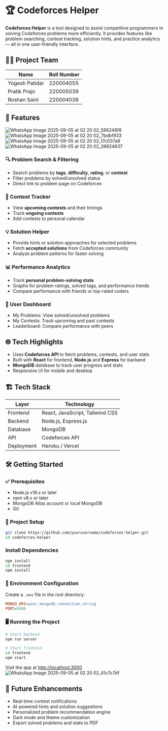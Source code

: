 # 🏆 Codeforces Helper

**Codeforces Helper** is a tool designed to assist competitive programmers in solving Codeforces problems more efficiently. It provides features like problem searching, contest tracking, solution hints, and practice analytics — all in one user-friendly interface.

## 👨‍💻 Project Team

| Name           | Roll Number |
| -------------- | ----------- |
| Yogesh Patidar | 220004055   |
| Pratik Prajn   | 220005039   |
| Roshan Saini   | 220004038   |

## 🚀 Features

![WhatsApp Image 2025-09-05 at 02 20 02_566248f8](https://github.com/user-attachments/assets/87c2d843-2bbe-4c08-b4f3-14b229ff2532)
![WhatsApp Image 2025-09-05 at 02 20 02_7bdbf933](https://github.com/user-attachments/assets/abe98aee-1ee0-4328-abb4-ed0e1db768ec)
![WhatsApp Image 2025-09-05 at 02 20 02_17c037a8](https://github.com/user-attachments/assets/76b2b768-907d-4e14-bfe5-6109addcb79d)
![WhatsApp Image 2025-09-05 at 02 20 02_39824637](https://github.com/user-attachments/assets/4c3f7139-9d83-443f-8613-ed3ccc14dfc2)

### 🔍 Problem Search & Filtering

* Search problems by **tags**, **difficulty**, **rating**, or **contest**
* Filter problems by solved/unsolved status
* Direct link to problem page on Codeforces

### 🧩 Contest Tracker

* View **upcoming contests** and their timings
* Track **ongoing contests**
* Add contests to personal calendar

### 💡 Solution Helper

* Provide hints or solution approaches for selected problems
* Fetch **accepted solutions** from Codeforces community
* Analyze problem patterns for faster solving

### 📊 Performance Analytics

* Track **personal problem-solving stats**
* Graphs for problem ratings, solved tags, and performance trends
* Compare performance with friends or top-rated coders

### 👤 User Dashboard

* My Problems: View solved/unsolved problems
* My Contests: Track upcoming and past contests
* Leaderboard: Compare performance with peers

## 🌐 Tech Highlights

* Uses **Codeforces API** to fetch problems, contests, and user stats
* Built with **React** for frontend, **Node.js** and **Express** for backend
* **MongoDB** database to track user progress and stats
* Responsive UI for mobile and desktop

## 🏗️ Tech Stack

| Layer      | Technology                      |
| ---------- | ------------------------------- |
| Frontend   | React, JavaScript, Tailwind CSS |
| Backend    | Node.js, Express.js             |
| Database   | MongoDB                         |
| API        | Codeforces API                  |
| Deployment | Heroku / Vercel                 |

## 🛠️ Getting Started

### ✅ Prerequisites

* Node.js v16.x or later
* npm v8.x or later
* MongoDB Atlas account or local MongoDB
* Git

### 🔧 Project Setup

```bash
git clone https://github.com/yourusername/codeforces-helper.git
cd codeforces-helper
```

### Install Dependencies

```bash
npm install
cd frontend
npm install
```

### 📄 Environment Configuration

Create a `.env` file in the root directory:

```ini
MONGO_URI=your_mongodb_connection_string
PORT=5000
```

### 🖥️ Running the Project

```bash
# Start backend
npm run server

# Start frontend
cd frontend
npm start
```

Visit the app at [http://localhost:3000](http://localhost:3000)
![WhatsApp Image 2025-09-05 at 02 20 02_41c7c7df](https://github.com/user-attachments/assets/386ecd84-cac3-459b-868c-56b7d640432a)

## 🔮 Future Enhancements

* Real-time contest notifications
* AI-powered hints and solution suggestions
* Personalized problem recommendation engine
* Dark mode and theme customization
* Export solved problems and stats to PDF
